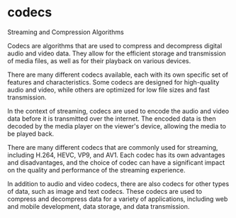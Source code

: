 # codecs
Streaming and Compression Algorithms


Codecs are algorithms that are used to compress and decompress digital audio and video data. They allow for the efficient storage and transmission of media files, as well as for their playback on various devices.

There are many different codecs available, each with its own specific set of features and characteristics. Some codecs are designed for high-quality audio and video, while others are optimized for low file sizes and fast transmission.

In the context of streaming, codecs are used to encode the audio and video data before it is transmitted over the internet. The encoded data is then decoded by the media player on the viewer's device, allowing the media to be played back.

There are many different codecs that are commonly used for streaming, including H.264, HEVC, VP9, and AV1. Each codec has its own advantages and disadvantages, and the choice of codec can have a significant impact on the quality and performance of the streaming experience.

In addition to audio and video codecs, there are also codecs for other types of data, such as image and text codecs. These codecs are used to compress and decompress data for a variety of applications, including web and mobile development, data storage, and data transmission.
